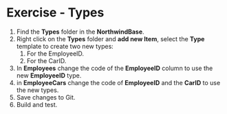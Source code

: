 ﻿# Exercise - Types

1.	Find the **Types** folder in the **NorthwindBase**.
2.	Right click on the **Types** folder and **add new Item**, select the **Type** template to create two new types:  
    1.  For the EmployeeID.  
    2.  For the CarID.  
2.	In **Employees** change the code of the **EmployeeID** column to use the new **EmployeeID** type.
4.  in **EmployeeCars** change the code of **EmployeeID** and the **CarID** to use the new types. 
3.	Save changes to Git.
6.  Build and test.


